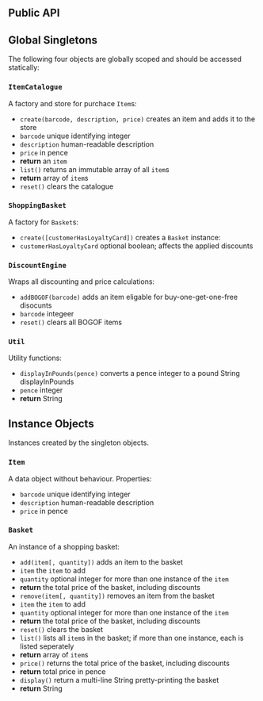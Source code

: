 ## Public API ##

## Global Singletons ##
The following four objects are globally scoped and should be accessed statically:

### `ItemCatalogue` ###
A factory and store for purchace `Item`s:
* `create(barcode, description, price)` creates an item and adds it to the store
 * `barcode` unique identifying integer
 * `description` human-readable description
 * `price` in pence
 * **return** an `item` 
* `list()` returns an immutable array of all `item`s
 * **return** array of `item`s
* `reset()` clears the catalogue

### `ShoppingBasket` ###
A factory for `Basket`s:
* `create([customerHasLoyaltyCard])` creates a `Basket` instance:
 * `customerHasLoyaltyCard` optional boolean; affects the applied discounts

### `DiscountEngine` ###
Wraps all discounting and price calculations:
* `addBOGOF(barcode)` adds an item eligable for buy-one-get-one-free disocunts
 * `barcode` integeer
* `reset()` clears all BOGOF items

### `Util` ###
Utility functions:
* `displayInPounds(pence)` converts a pence integer to a pound String displayInPounds
 * `pence` integer
 * **return** String


## Instance Objects ##
Instances created by the singleton objects.


### `Item` ###
A data object without behaviour.  Properties:
* `barcode` unique identifying integer
* `description` human-readable description
* `price` in pence


### `Basket` ###
An instance of a shopping basket:
* `add(item[, quantity])` adds an item to the basket
 * `item` the `item` to add
 * `quantity` optional integer for more than one instance of the `item`
 * **return** the total price of the basket, including discounts
* `remove(item[, quantity])` removes an item from the basket
 * `item` the `item` to add
 * `quantity` optional integer for more than one instance of the `item`
 * **return** the total price of the basket, including discounts
* `reset()` clears the basket
* `list()` lists all `item`s in the basket; if more than one instance, each is listed seperately
 * **return** array of `item`s
* `price()` returns the total price of the basket, including discounts
 * **return** total price in pence
* `display()` return a multi-line String pretty-printing the basket
 * **return** String